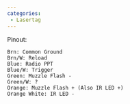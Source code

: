 ```yaml
---
categories:
 - Lasertag
---
```

Pinout:

    Brn: Common Ground
    Brn/W: Reload
    Blue: Radio PPT
    Blue/W: Trigger
    Green: Muzzle Flash -
    Green/W: ?
    Orange: Muzzle Flash + (Also IR LED +)
    Orange White: IR LED -

